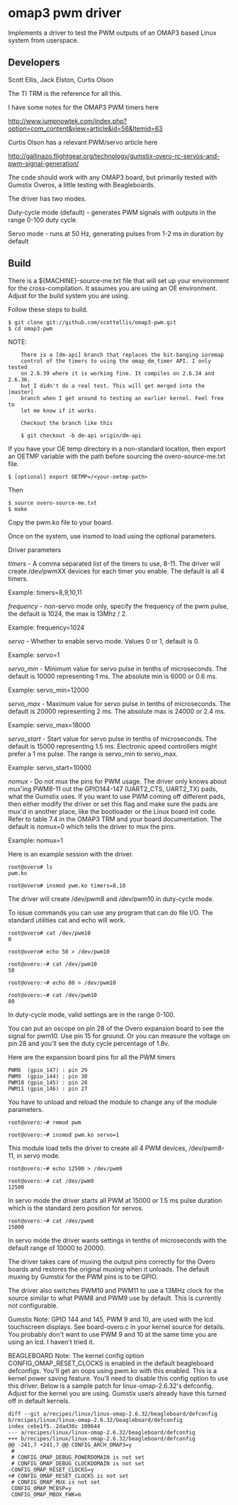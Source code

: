   omap3 pwm driver
=======

Implements a driver to test the PWM outputs of an OMAP3 based Linux system from userspace.

Developers
-------
Scott Ellis, Jack Elston, Curtis Olson

The TI TRM is the reference for all this. 

I have some notes for the OMAP3 PWM timers here

http://www.jumpnowtek.com/index.php?option=com_content&view=article&id=56&Itemid=63

Curtis Olson has a relevant PWM/servo article here

http://gallinazo.flightgear.org/technology/gumstix-overo-rc-servos-and-pwm-signal-generation/


The code should work with any OMAP3 board, but primarily tested with Gumstix Overos, a little
testing with Beagleboards.

The driver has two modes.

Duty-cycle mode (default) - generates PWM signals with outputs in the range 0-100 duty cycle.

Servo mode - runs at 50 Hz, generating pulses from 1-2 ms in duration by default


Build
-------

There is a ${MACHINE}-source-me.txt file that will set up your environment for
the cross-compilation. It assumes you are using an OE environment. 
Adjust for the build system you are using.


Follow these steps to build.

	$ git clone git://github.com/scottellis/omap3-pwm.git
	$ cd omap3-pwm



NOTE:

        There is a [dm-api] branch that replaces the bit-banging ioremap
        control of the timers to using the omap_dm_timer API. I only tested
        on 2.6.39 where it is working fine. It compiles on 2.6.34 and 2.6.36,
        but I didn't do a real test. This will get merged into the [master] 
        branch when I get around to testing an earlier kernel. Feel free to 
        let me know if it works. 
        
        Checkout the branch like this

        $ git checkout -b dm-api origin/dm-api




If you have your OE temp directory in a non-standard location, then export an
OETMP variable with the path before sourcing the overo-source-me.txt file. 

	$ [optional] export OETMP=/<your-oetmp-path>

Then

	$ source overo-source-me.txt
	$ make 


Copy the pwm.ko file to your board.


Once on the system, use insmod to load using the optional parameters.

Driver parameters

*timers* - A comma separated list of the timers to use, 8-11. The driver will create
/dev/pwmXX devices for each timer you enable. The default is all 4 timers.

Example: timers=8,9,10,11

*frequency* - non-servo mode only, specify the frequency of the pwm pulse, the default
is 1024, the max is 13Mhz / 2.

Example: frequency=1024

*servo* - Whether to enable servo mode. Values 0 or 1, default is 0.

Example: servo=1

*servo_min* - Minimum value for servo pulse in tenths of microseconds. The default is 10000 representing 1 ms. The absolute min is 6000 or 0.6 ms.

Example: servo_min=12000

*servo_max* - Maximum value for servo pulse in tenths of microseconds. The default is 20000 representing 2 ms. The absolute max is 24000 or 2.4 ms.

Example: servo_max=18000

*servo_start* - Start value for servo pulse in tenths of microseconds. The default is 15000 representing 1.5 ms.
Electronic speed controllers might prefer a 1 ms pulse. The range is servo_min to servo_max.

Example: servo_start=10000


*nomux* - Do not mux the pins for PWM usage. The driver only knows about mux'ing PWM8-11 out the GPIO144-147
(UART2_CTS, UART2_TX) pads, what the Gumstix uses. If you want to use PWM coming off different pads, then 
either modify the driver or set this flag and make sure the pads are mux'd in another place, like the 
bootloader or the Linux board init code. Refer to table 7.4 in the OMAP3 TRM and your board documentation.
The default is nomux=0 which tells the driver to mux the pins.

Example: nomux=1


Here is an example session with the driver.

	root@overo# ls
	pwm.ko

	root@overo# insmod pwm.ko timers=8,10

The driver will create /dev/pwm8 and /dev/pwm10 in duty-cycle mode.

To issue commands you can use any program that can do file I/O. 
The standard utilities cat and echo will work. 

	root@overo# cat /dev/pwm10
	0

	root@overo# echo 50 > /dev/pwm10

	root@overo:~# cat /dev/pwm10
	50

	root@overo:~# echo 80 > /dev/pwm10

	root@overo:~# cat /dev/pwm10
	80

In duty-cycle mode, valid settings are in the range 0-100.

You can put an oscope on pin 28 of the Overo expansion board to see the signal for pwm10.
Use pin 15 for ground. Or you can measure the voltage on pin 28 and you'll see the duty 
cycle percentage of 1.8v.

Here are the expansion board pins for all the PWM timers

	PWM8  (gpio_147) : pin 29
	PWM9  (gpio_144) : pin 30
	PWM10 (gpio_145) : pin 28
	PWM11 (gpio_146) : pin 27

You have to unload and reload the module to change any of the module parameters.

	root@overo:~# rmmod pwm  

	root@overo:~# insmod pwm.ko servo=1

This module load tells the driver to create all 4 PWM devices, /dev/pwm8-11,
in servo mode. 

	root@overo:~# echo 12500 > /dev/pwm9
	
	root@overo:~# cat /dev/pwm9
	12500

In servo mode the driver starts all PWM at 15000 or 1.5 ms pulse duration which is
the standard zero position for servos.

	root@overo:~# cat /dev/pwm8
	15000

In servo mode the driver wants settings in tenths of microseconds with the default
range of 10000 to 20000.


The driver takes care of muxing the output pins correctly for the Overo
boards and restores the original muxing when it unloads. The default muxing
by Gumstix for the PWM pins is to be GPIO. 

The driver also switches PWM10 and PWM11 to use a 13MHz clock for the source
similar to what PWM8 and PWM9 use by default. This is currently not 
configurable.

Gumstix Note: GPIO 144 and 145, PWM 9 and 10, are used with the lcd touchscreen
displays. See board-overo.c in your kernel source for details. You probably don't
want to use PWM 9 and 10 at the same time you are using an lcd. I haven't tried
it.


BEAGLEBOARD Note: The kernel config option CONFIG_OMAP_RESET_CLOCKS is enabled
in the default beagleboard defconfigs. You'll get an oops using pwm.ko with
this enabled. This is a kernel power saving feature. You'll need to disable this 
config option to use this driver. Below is a sample patch for linux-omap-2.6.32's
defconfig. Adjust for the kernel you are using. Gumstix users already have this
turned off in default kernels.

	diff --git a/recipes/linux/linux-omap-2.6.32/beagleboard/defconfig b/recipes/linux/linux-omap-2.6.32/beagleboard/defconfig
	index cebe1f5..2dad30c 100644
	--- a/recipes/linux/linux-omap-2.6.32/beagleboard/defconfig
	+++ b/recipes/linux/linux-omap-2.6.32/beagleboard/defconfig
	@@ -241,7 +241,7 @@ CONFIG_ARCH_OMAP3=y
	 #
	 # CONFIG_OMAP_DEBUG_POWERDOMAIN is not set
	 # CONFIG_OMAP_DEBUG_CLOCKDOMAIN is not set
	-CONFIG_OMAP_RESET_CLOCKS=y
	+# CONFIG_OMAP_RESET_CLOCKS is not set
	 # CONFIG_OMAP_MUX is not set
	 CONFIG_OMAP_MCBSP=y
	 CONFIG_OMAP_MBOX_FWK=m


